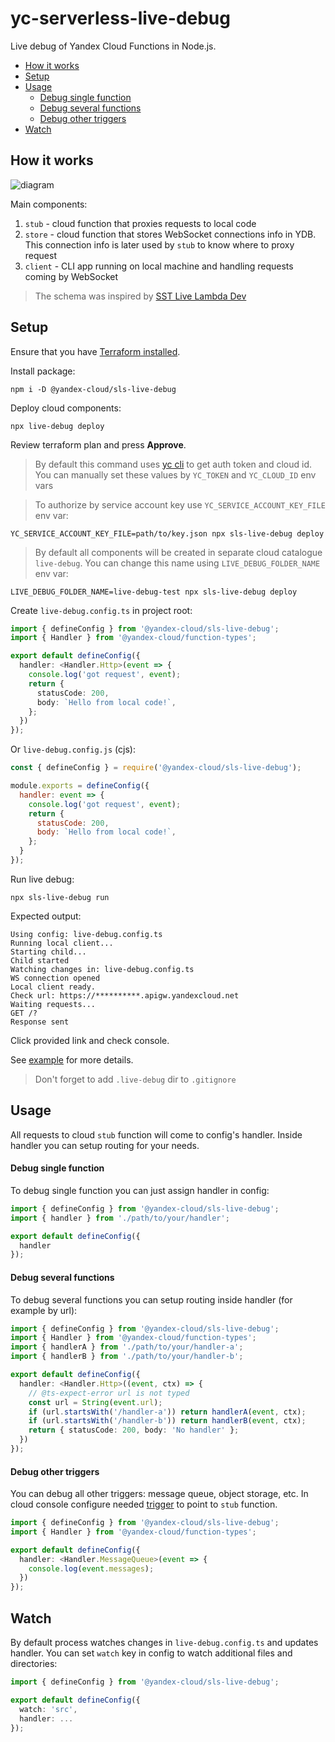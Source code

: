# yc-serverless-live-debug
Live debug of Yandex Cloud Functions in Node.js.

<!-- toc -->

- [How it works](#how-it-works)
- [Setup](#setup)
- [Usage](#usage)
    + [Debug single function](#debug-single-function)
    + [Debug several functions](#debug-several-functions)
    + [Debug other triggers](#debug-other-triggers)
- [Watch](#watch)

<!-- tocstop -->

## How it works
![diagram](https://user-images.githubusercontent.com/1473072/221630804-855844d9-7b38-40ed-a5ce-b62939d65ae1.png)

Main components:
1. `stub` - cloud function that proxies requests to local code
2. `store` - cloud function that stores WebSocket connections info in YDB. This connection info is later used by `stub` to know where to proxy request
3. `client` - CLI app running on local machine and handling requests coming by WebSocket

> The schema was inspired by [SST Live Lambda Dev](https://docs.sst.dev/live-lambda-development)

## Setup
Ensure that you have [Terraform installed](https://cloud.yandex.ru/docs/tutorials/infrastructure-management/terraform-quickstart).

Install package:
```
npm i -D @yandex-cloud/sls-live-debug
```

Deploy cloud components:
```
npx live-debug deploy
```
Review terraform plan and press **Approve**.

> By default this command uses [yc cli](https://cloud.yandex.ru/docs/cli/) to get auth token and cloud id. You can manually set these values by `YC_TOKEN` and `YC_CLOUD_ID` env vars

> To authorize by service account key use `YC_SERVICE_ACCOUNT_KEY_FILE` env var:

```
YC_SERVICE_ACCOUNT_KEY_FILE=path/to/key.json npx sls-live-debug deploy
```

> By default all components will be created in separate cloud catalogue `live-debug`. You can change this name using `LIVE_DEBUG_FOLDER_NAME` env var:
```
LIVE_DEBUG_FOLDER_NAME=live-debug-test npx sls-live-debug deploy
```

Create `live-debug.config.ts` in project root:
```ts
import { defineConfig } from '@yandex-cloud/sls-live-debug';
import { Handler } from '@yandex-cloud/function-types';

export default defineConfig({
  handler: <Handler.Http>(event => {
    console.log('got request', event);
    return {
      statusCode: 200,
      body: `Hello from local code!`,
    };
  })
});
```

Or `live-debug.config.js` (cjs):
```js
const { defineConfig } = require('@yandex-cloud/sls-live-debug');

module.exports = defineConfig({
  handler: event => {
    console.log('got request', event);
    return {
      statusCode: 200,
      body: `Hello from local code!`,
    };
  }
});
```

Run live debug:
```
npx sls-live-debug run
```
Expected output:
```
Using config: live-debug.config.ts
Running local client...
Starting child...
Child started
Watching changes in: live-debug.config.ts
WS connection opened
Local client ready.
Check url: https://**********.apigw.yandexcloud.net
Waiting requests...
GET /?
Response sent
```
Click provided link and check console.

See [example](/example) for more details.

> Don't forget to add `.live-debug` dir to `.gitignore`

## Usage
All requests to cloud `stub` function will come to config's handler.
Inside handler you can setup routing for your needs.

#### Debug single function
To debug single function you can just assign handler in config:
```ts
import { defineConfig } from '@yandex-cloud/sls-live-debug';
import { handler } from './path/to/your/handler';

export default defineConfig({
  handler
});
```

#### Debug several functions
To debug several functions you can setup routing inside handler (for example by url):
```ts
import { defineConfig } from '@yandex-cloud/sls-live-debug';
import { Handler } from '@yandex-cloud/function-types';
import { handlerA } from './path/to/your/handler-a';
import { handlerB } from './path/to/your/handler-b';

export default defineConfig({
  handler: <Handler.Http>((event, ctx) => {
    // @ts-expect-error url is not typed
    const url = String(event.url);
    if (url.startsWith('/handler-a')) return handlerA(event, ctx);
    if (url.startsWith('/handler-b')) return handlerB(event, ctx);
    return { statusCode: 200, body: 'No handler' };
  })
});
```

#### Debug other triggers
You can debug all other triggers: message queue, object storage, etc.
In cloud console configure needed [trigger](https://cloud.yandex.ru/docs/serverless-containers/concepts/trigger/) to point to `stub` function.
```ts
import { defineConfig } from '@yandex-cloud/sls-live-debug';
import { Handler } from '@yandex-cloud/function-types';

export default defineConfig({
  handler: <Handler.MessageQueue>(event => {
    console.log(event.messages);
  })
});
```

## Watch
By default process watches changes in `live-debug.config.ts` and updates handler.
You can set `watch` key in config to watch additional files and directories:
```ts
import { defineConfig } from '@yandex-cloud/sls-live-debug';

export default defineConfig({
  watch: 'src',
  handler: ...
});
```
